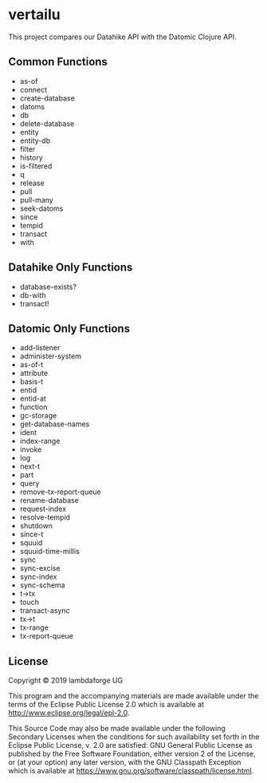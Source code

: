# vertailu

This project compares our Datahike API with the Datomic Clojure API.

## Common Functions

- as-of
- connect
- create-database
- datoms
- db
- delete-database
- entity
- entity-db
- filter
- history
- is-filtered
- q
- release
- pull
- pull-many
- seek-datoms
- since
- tempid
- transact
- with

## Datahike Only Functions

- database-exists?
- db-with
- transact!

## Datomic Only Functions

- add-listener
- administer-system
- as-of-t
- attribute
- basis-t
- entid
- entid-at
- function
- gc-storage
- get-database-names
- ident
- index-range
- invoke
- log
- next-t
- part
- query
- remove-tx-report-queue
- rename-database
- request-index
- resolve-tempid
- shutdown
- since-t
- squuid
- squuid-time-millis
- sync
- sync-excise
- sync-index
- sync-schema
- t->tx
- touch
- transact-async
- tx->t
- tx-range
- tx-report-queue


## License

Copyright © 2019 lambdaforge UG

This program and the accompanying materials are made available under the
terms of the Eclipse Public License 2.0 which is available at
http://www.eclipse.org/legal/epl-2.0.

This Source Code may also be made available under the following Secondary
Licenses when the conditions for such availability set forth in the Eclipse
Public License, v. 2.0 are satisfied: GNU General Public License as published by
the Free Software Foundation, either version 2 of the License, or (at your
option) any later version, with the GNU Classpath Exception which is available
at https://www.gnu.org/software/classpath/license.html.
